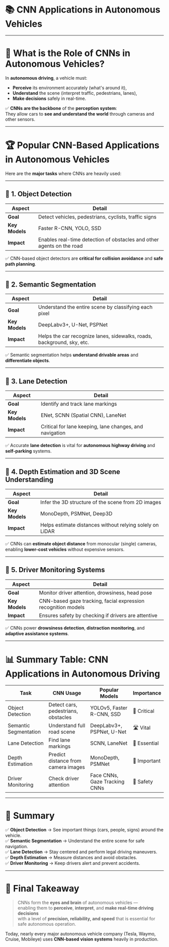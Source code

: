 # 📚 **CNN Applications in Autonomous Vehicles**

---

# 🧠 **What is the Role of CNNs in Autonomous Vehicles?**

In **autonomous driving**, a vehicle must:
- **Perceive** its environment accurately (what's around it),
- **Understand** the scene (interpret traffic, pedestrians, lanes),
- **Make decisions** safely in real-time.

✅ **CNNs are the backbone** of the **perception system**:  
They allow cars to **see and understand the world** through cameras and other sensors.

---

# 🏆 **Popular CNN-Based Applications in Autonomous Vehicles**

Here are the **major tasks** where CNNs are heavily used:

---

## 🔹 1. **Object Detection**

| Aspect                | Detail |
|------------------------|--------|
| **Goal**               | Detect vehicles, pedestrians, cyclists, traffic signs |
| **Key Models**         | Faster R-CNN, YOLO, SSD |
| **Impact**             | Enables real-time detection of obstacles and other agents on the road |

✅ CNN-based object detectors are **critical for collision avoidance** and **safe path planning**.

---

## 🔹 2. **Semantic Segmentation**

| Aspect                | Detail |
|------------------------|--------|
| **Goal**               | Understand the entire scene by classifying each pixel |
| **Key Models**         | DeepLabv3+, U-Net, PSPNet |
| **Impact**             | Helps the car recognize lanes, sidewalks, roads, background, sky, etc.

✅ Semantic segmentation helps **understand drivable areas** and **differentiate objects**.

---

## 🔹 3. **Lane Detection**

| Aspect                | Detail |
|------------------------|--------|
| **Goal**               | Identify and track lane markings |
| **Key Models**         | ENet, SCNN (Spatial CNN), LaneNet |
| **Impact**             | Critical for lane keeping, lane changes, and navigation

✅ Accurate **lane detection** is vital for **autonomous highway driving** and **self-parking** systems.

---

## 🔹 4. **Depth Estimation and 3D Scene Understanding**

| Aspect                | Detail |
|------------------------|--------|
| **Goal**               | Infer the 3D structure of the scene from 2D images |
| **Key Models**         | MonoDepth, PSMNet, Deep3D |
| **Impact**             | Helps estimate distances without relying solely on LiDAR

✅ CNNs can **estimate object distance** from monocular (single) cameras, enabling **lower-cost vehicles** without expensive sensors.

---

## 🔹 5. **Driver Monitoring Systems**

| Aspect                | Detail |
|------------------------|--------|
| **Goal**               | Monitor driver attention, drowsiness, head pose |
| **Key Models**         | CNN-based gaze tracking, facial expression recognition models |
| **Impact**             | Ensures safety by checking if drivers are attentive

✅ CNNs power **drowsiness detection**, **distraction monitoring**, and **adaptive assistance systems**.

---

# 📊 **Summary Table: CNN Applications in Autonomous Driving**

| Task                   | CNN Usage                     | Popular Models              | Importance |
|-------------------------|-------------------------------|------------------------------|------------|
| Object Detection        | Detect cars, pedestrians, obstacles | YOLOv5, Faster R-CNN, SSD  | 🛑 Critical |
| Semantic Segmentation   | Understand full road scene    | DeepLabv3+, PSPNet, U-Net     | 🛣️ Vital |
| Lane Detection          | Find lane markings            | SCNN, LaneNet                 | 🚗 Essential |
| Depth Estimation        | Predict distance from camera images | MonoDepth, PSMNet         | 📏 Important |
| Driver Monitoring       | Check driver attention        | Face CNNs, Gaze Tracking CNNs | 👀 Safety |

---

# 🎯 **Summary**

✅ **Object Detection** → See important things (cars, people, signs) around the vehicle.  
✅ **Semantic Segmentation** → Understand the entire scene for safe navigation.  
✅ **Lane Detection** → Stay centered and perform legal driving maneuvers.  
✅ **Depth Estimation** → Measure distances and avoid obstacles.  
✅ **Driver Monitoring** → Keep drivers alert and prevent accidents.

---

# 🧠 **Final Takeaway**

> CNNs form the **eyes and brain** of autonomous vehicles —  
> enabling them to **perceive**, **interpret**, and **make real-time driving decisions**  
> with a level of **precision, reliability, and speed** that is essential for safe autonomous operation.

Today, nearly every major autonomous vehicle company (Tesla, Waymo, Cruise, Mobileye) uses **CNN-based vision systems** heavily in production.
